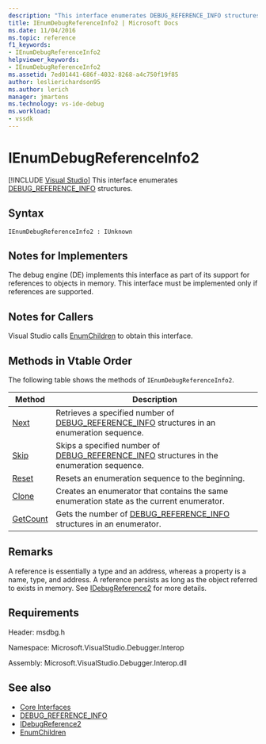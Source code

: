 ```yaml
---
description: "This interface enumerates DEBUG_REFERENCE_INFO structures."
title: IEnumDebugReferenceInfo2 | Microsoft Docs
ms.date: 11/04/2016
ms.topic: reference
f1_keywords:
- IEnumDebugReferenceInfo2
helpviewer_keywords:
- IEnumDebugReferenceInfo2
ms.assetid: 7ed01441-686f-4032-8268-a4c750f19f85
author: leslierichardson95
ms.author: lerich
manager: jmartens
ms.technology: vs-ide-debug
ms.workload:
- vssdk
---
```

# IEnumDebugReferenceInfo2

 [!INCLUDE [Visual Studio](~/includes/applies-to-version/vs-windows-only.md)]
This interface enumerates [DEBUG_REFERENCE_INFO](../../../extensibility/debugger/reference/debug-reference-info.md) structures.

## Syntax

```
IEnumDebugReferenceInfo2 : IUnknown
```

## Notes for Implementers
 The debug engine (DE) implements this interface as part of its support for references to objects in memory. This interface must be implemented only if references are supported.

## Notes for Callers
 Visual Studio calls [EnumChildren](../../../extensibility/debugger/reference/idebugreference2-enumchildren.md) to obtain this interface.

## Methods in Vtable Order
 The following table shows the methods of `IEnumDebugReferenceInfo2`.

|Method|Description|
|------------|-----------------|
|[Next](../../../extensibility/debugger/reference/ienumdebugreferenceinfo2-next.md)|Retrieves a specified number of [DEBUG_REFERENCE_INFO](../../../extensibility/debugger/reference/debug-reference-info.md) structures in an enumeration sequence.|
|[Skip](../../../extensibility/debugger/reference/ienumdebugreferenceinfo2-skip.md)|Skips a specified number of [DEBUG_REFERENCE_INFO](../../../extensibility/debugger/reference/debug-reference-info.md) structures in the enumeration sequence.|
|[Reset](../../../extensibility/debugger/reference/ienumdebugreferenceinfo2-reset.md)|Resets an enumeration sequence to the beginning.|
|[Clone](../../../extensibility/debugger/reference/ienumdebugreferenceinfo2-clone.md)|Creates an enumerator that contains the same enumeration state as the current enumerator.|
|[GetCount](../../../extensibility/debugger/reference/ienumdebugreferenceinfo2-getcount.md)|Gets the number of [DEBUG_REFERENCE_INFO](../../../extensibility/debugger/reference/debug-reference-info.md) structures in an enumerator.|

## Remarks
 A reference is essentially a type and an address, whereas a property is a name, type, and address. A reference persists as long as the object referred to exists in memory. See [IDebugReference2](../../../extensibility/debugger/reference/idebugreference2.md) for more details.

## Requirements
 Header: msdbg.h

 Namespace: Microsoft.VisualStudio.Debugger.Interop

 Assembly: Microsoft.VisualStudio.Debugger.Interop.dll

## See also
- [Core Interfaces](../../../extensibility/debugger/reference/core-interfaces.md)
- [DEBUG_REFERENCE_INFO](../../../extensibility/debugger/reference/debug-reference-info.md)
- [IDebugReference2](../../../extensibility/debugger/reference/idebugreference2.md)
- [EnumChildren](../../../extensibility/debugger/reference/idebugreference2-enumchildren.md)
